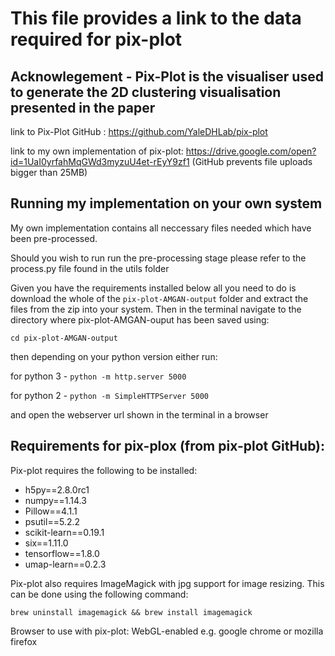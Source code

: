 # This file provides a link to the data required for pix-plot

## Acknowlegement - Pix-Plot is the visualiser used to generate the 2D clustering visualisation presented in the paper
link to Pix-Plot GitHub : https://github.com/YaleDHLab/pix-plot

link to my own implementation of pix-plot: https://drive.google.com/open?id=1UaI0yrfahMqGWd3myzuU4et-rEyY9zf1
(GitHub prevents file uploads bigger than 25MB)

## Running my implementation on your own system

My own implementation contains all neccessary files needed which have been pre-processed.

Should you wish to run run the pre-processing stage please refer to the process.py file found in the utils folder

Given you have the requirements installed below
all you need to do is download the whole of the `pix-plot-AMGAN-output` folder and extract the files from the zip into your system. Then in the terminal navigate to the directory where pix-plot-AMGAN-ouput has been saved using:

`cd pix-plot-AMGAN-output`

then depending on your python version either run: 

for python 3 - `python -m http.server 5000`

for python 2 - `python -m SimpleHTTPServer 5000`

and open the webserver url shown in the terminal in a browser

## Requirements for pix-plox (from pix-plot GitHub):
Pix-plot requires the following to be installed:
- h5py==2.8.0rc1
- numpy==1.14.3
- Pillow==4.1.1
- psutil==5.2.2
- scikit-learn==0.19.1
- six==1.11.0
- tensorflow==1.8.0
- umap-learn==0.2.3

Pix-plot also requires ImageMagick with jpg support for image resizing. This can be done using the following command:

`brew uninstall imagemagick && brew install imagemagick`

Browser to use with pix-plot: WebGL-enabled e.g. google chrome or mozilla firefox
